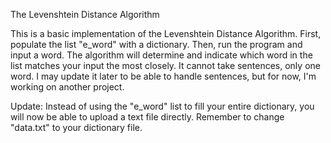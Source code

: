 The Levenshtein Distance Algorithm

This is a basic implementation of the Levenshtein Distance Algorithm. First, populate the list "e_word" with a dictionary. Then, run the program and input a word. The algorithm will determine and indicate which word in the list matches your input the most closely. It cannot take sentences, only one word. I may update it later to be able to handle sentences, but for now, I'm working on another project.

Update: Instead of using the "e_word" list to fill your entire dictionary, you will now be able to upload a text file directly. Remember to change "data.txt" to your dictionary file.
